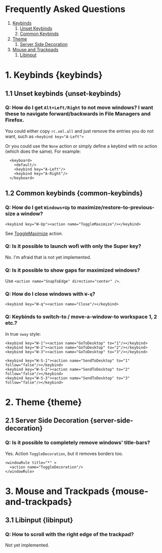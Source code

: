 # Frequently Asked Questions

1. [Keybinds](#keybinds)
    1. [Unset Keybinds](#unset-keybinds)
    2. [Common Keybinds](#common-keybinds)
2. [Theme](#theme)
    1. [Server Side Decoration](#server-side-decoration)
3. [Mouse and Trackpads](#mouse-and-trackpads)
    1. [Libinput](#libinput)

# 1. Keybinds {keybinds}

## 1.1 Unset keybinds {unset-keybinds}

### Q: How do I get `Alt+Left/Right` to not move windows? I want these to navigate forward/backwards in File Managers and Firefox.

You could either copy `rc.xml.all` and just remove the entries you do not want, such as `<keybind key="A-Left">`

Or you could use the `None` action or simply define a keybind with no action (which does the same). For example:

```
  <keyboard>
    <default/>
    <keybind key="A-Left"/>
    <keybind key="A-Right"/>
  </keyboard>
```

## 1.2 Common keybinds {common-keybinds}

### Q: How do I get `Windows+Up` to maximize/restore-to-previous-size a window?

```
<keybind key="W-Up"><action name="ToggleMaximize"/></keybind>
```

See [ToggleMaximize] action.

[ToggleMaximize]: https://labwc.github.io/labwc-actions.5.html#entry_action_name=togglemaximize

### Q: Is it possible to launch wofi with only the Super key?

No. I'm afraid that is not yet implemented.

### Q: Is it possible to show gaps for maximized windows?

Use `<action name="SnapToEdge" direction="center" />`.

### Q: How do I close windows with `W-q`?

```
<keybind key="W-q"><action name="Close"/></keybind>
```

### Q: Keybinds to switch-to / move-a-window-to workspace 1, 2 etc.?

In true `sway` style:

```
<keybind key="W-1"><action name="GoToDesktop" to="1"/></keybind>
<keybind key="W-2"><action name="GoToDesktop" to="2"/></keybind>
<keybind key="W-3"><action name="GoToDesktop" to="3"/></keybind>

<keybind key="W-S-1"><action name="SendToDesktop" to="1" follow="false"/></keybind>
<keybind key="W-S-2"><action name="SendToDesktop" to="2" follow="false"/></keybind>
<keybind key="W-S-3"><action name="SendToDesktop" to="3" follow="false"/></keybind>
```

# 2. Theme {theme}

## 2.1 Server Side Decoration {server-side-decoration}

### Q: Is it possible to completely remove windows' title-bars?

Yes. Action `ToggleDecoration`, but it removes borders too.

```
<windowRule title="*" >
  <action name="ToggleDecoration"/>
</windowRule>
```

# 3. Mouse and Trackpads {mouse-and-trackpads}

## 3.1 Libinput {libinput}

### Q: How to scroll with the right edge of the trackpad?

Not yet implemented.

